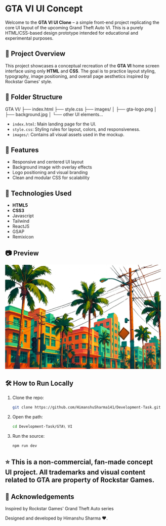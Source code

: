 # GTA VI UI Concept

Welcome to the **GTA VI UI Clone** – a simple front-end project replicating the core UI layout of the upcoming Grand Theft Auto VI. This is a purely HTML/CSS-based design prototype intended for educational and experimental purposes.

## 🚀 Project Overview

This project showcases a conceptual recreation of the **GTA VI** home screen interface using only **HTML** and **CSS**. The goal is to practice layout styling, typography, image positioning, and overall page aesthetics inspired by Rockstar Games' style.

## 📁 Folder Structure

GTA VI/
├── index.html
├── style.css
├── images/
│ ├── gta-logo.png
│ ├── background.jpg
│ └── other UI elements...


- `index.html`: Main landing page for the UI.
- `style.css`: Styling rules for layout, colors, and responsiveness.
- `images/`: Contains all visual assets used in the mockup.

## 🎯 Features

- Responsive and centered UI layout
- Background image with overlay effects
- Logo positioning and visual branding
- Clean and modular CSS for scalability

## 🔧 Technologies Used

- **HTML5**
- **CSS3**
- Javascript
- Tailwind
- ReactJS
- GSAP
- Remixicon

## 📷 Preview

![GTA VI Preview](./public/bg.png)  


## 🛠️ How to Run Locally

1. Clone the repo:
   ```bash
   git clone https://github.com/HimanshuSharma141/Development-Task.git

2. Open the path:
   ```bash
   cd Development-Task/GTA\ VI

3. Run the source:
   ```bash
   npm run dev

   
## ⭐ This is a non-commercial, fan-made concept UI project. All trademarks and visual content related to GTA are property of Rockstar Games.

## 🙌 Acknowledgements

Inspired by Rockstar Games' Grand Theft Auto series

Designed and developed by Himanshu Sharma ❤️.

